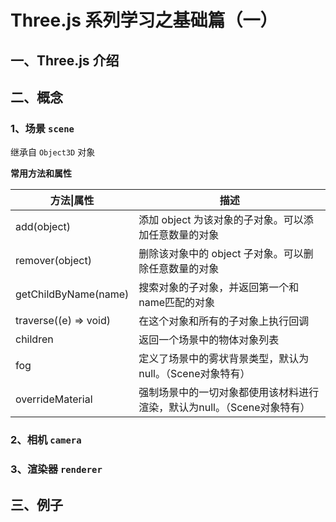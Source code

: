 # Three.js 系列学习之基础篇（一）

## 一、Three.js 介绍



## 二、概念

### 1、场景 `scene`

继承自 `Object3D` 对象

**常用方法和属性**

| 方法\|属性            | 描述                                                         |
| --------------------- | ------------------------------------------------------------ |
| add(object)           | 添加 object 为该对象的子对象。可以添加任意数量的对象         |
| remover(object)       | 删除该对象中的 object 子对象。可以删除任意数量的对象         |
| getChildByName(name)  | 搜索对象的子对象，并返回第一个和name匹配的对象               |
| traverse((e) => void) | 在这个对象和所有的子对象上执行回调                           |
| children              | 返回一个场景中的物体对象列表                                 |
| fog                   | 定义了场景中的雾状背景类型，默认为null。（Scene对象特有）    |
| overrideMaterial      | 强制场景中的一切对象都使用该材料进行渲染，默认为null。（Scene对象特有） |



### 2、相机 `camera`



### 3、渲染器 `renderer`



## 三、例子

